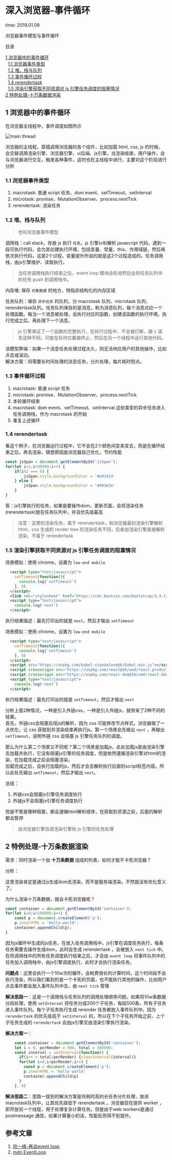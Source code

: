 # 深入浏览器-事件循环

time: 2019.01.09

浏览器事件模型与事件循环

目录

[1 浏览器中的事件循环](#1-浏览器中的事件循环)  
&nbsp;&nbsp;[1.1 浏览器事件类型](#1.1-浏览器事件类型)  
&nbsp;&nbsp;[1.2 堆、栈与队列](#1.2-堆、栈与队列)  
&nbsp;&nbsp;[1.3 事件循环过程](#1.3-事件循环过程)  
&nbsp;&nbsp;[1.4 rerendertask](#1.4-rerendertask)  
&nbsp;&nbsp;[1.5 渲染引擎获取不同资源对 js 引擎任务调度的阻塞情况](#1.5-渲染引擎获取不同资源对-js-引擎任务调度的阻塞情况)  
[2 特例处理-十万条数据渲染](#2-特例处理-十万条数据渲染)  

## 1 浏览器中的事件循环

在浏览器主线程中，事件调度如图所示

![main thread](../images/mainThread.png)

浏览器的主线程，穿插调用浏览器的各个组件，比如加载 html, css, js 的时候，会交替调用渲染引擎、浏览器引擎、ui后端、js引擎。当渲染结束，用户操作，会与浏览器进行交互，触发各种事件，这时也在主线程中进行，主要对这个阶段进行分析

### 1.1 浏览器事件类型

1. macrotask: 普通 script 任务、dom event、setTimeout、setInterval
2. microtask: promise、MutationObserver、process.nextTick
3. rerendertask: 渲染任务

### 1.2 堆、栈与队列

> 也叫浏览器事件模型

调用栈：call stack，存放 js 执行 `任务`。js 引擎(v8)解析 javascript 代码，遇到一段可执行代码，会为其创建执行环境，包括变量、常量、this、作用域链，然后再依次执行代码，这是2个过程，变量提升所说的就是这2个过程造成的。任务调用栈，由js引擎维护、读取执行。  

> 当任务调用栈执行结束之后，event loop 模块会轮询然后会将任务队列中的任务 push 到调用栈中。

内存堆: 保存 `对象数据` 的地方，特指非结构化的内存区域

任务队列：保存 `异步任务` 的队列，分 macrotask 队列、microtask 队列、rerendertask队列。任务队列保存的是消息，称为消息队列，每个消息对应一个处理函数。每当一个消息被处理，会执行对应的函数，创建该函数的执行环境，执行完成之后，再处理下一个消息。

> js 引擎保证了一个函数的完整执行，在执行过程中，不会被打断，跟 c 语言这种不同，可能在任何位置被终止，然后在另一个线程中运行其他代码。

该模型弊端：如果一个消息任务处理过程太久，则无法响应用户的其他操作，比如点击或滚动。  
解决方案：将需要长时间处理的消息任务，分片处理，每片耗时短点。

### 1.3 事件循环过程

1. macrotask: 普通 script 任务
2. microtask: promise、MutationObserver、process.nextTick
3. 本轮循环结束
4. macrotask: dom event、setTimeout、setInterval 这些类型的异步任务进入任务调用栈，作为 macrotask 的开始
5. 重复上述循环

### 1.4 rerendertask

看这个例子，在浏览器运行过程中，它不会在2个颜色间变来变去，而是在循环结束之后，再去渲染，猜想原因是浏览器自己优化，节约性能

```javascript
const jsSpan = document.getElementById('jsSpan');
for(let i=1;i<99999;i++) {
    if(i%2 === 0) {
        jsSpan.style.backgroundColor = '#e81414'
    } else {
        jsSpan.style.backgroundColor = '#403e3e'
    }
}
```

答：js引擎执行的任务，如果是要操作dom，更新页面，会将渲染任务(rerendertask)放在任务队列中，并且优先级最高

> 注意：这里的渲染任务，属于 rerendertask，和浏览器最初渲染引擎解析 html、css 生成的 render tree 的渲染任务不同，后者由渲染引擎直接解析渲染，不属于 rerendertask

### 1.5 渲染引擎获取不同资源对 js 引擎任务调度的阻塞情况

场景模拟：使用 chrome，设置为 `low-end mobile`

```html
  <script type="text/javascript">
    setTimeout(function(){
      console.log('setTimeout')
    }, 0)
  </script>
  <link rel="stylesheet" href="https://cdn.bootcss.com/bootstrap/3.3.7/css/bootstrap.min.css" integrity="sha384-BVYiiSIFeK1dGmJRAkycuHAHRg32OmUcww7on3RYdg4Va+PmSTsz/K68vbdEjh4u" crossorigin="anonymous">
  <script type="text/javascript">
    console.log('next')
  </script>
```

执行结果描述：最先打印出的就是 `next`，然后才输出 `setTimeout`

场景模拟：使用 chrome，设置为 `low-end mobile`

```html
  <script type="text/javascript">
    setTimeout(function(){
      console.log('setTimeout')
    }, 0)
  </script>
  <script src="https://unpkg.com/babel-standalone@6/babel.min.js"></script>
  <script crossorigin src="https://unpkg.com/react@16/umd/react.production.min.js"></script>
  <script crossorigin src="https://unpkg.com/react-dom@16/umd/react-dom.production.min.js"></script>
  <script type="text/javascript">
    console.log('next')
  </script>
```

执行结果描述：最先打印出的就是 `setTimeout`，然后才输出 `next`

分析上面2种情况，一种是引入外链css，一种是引入外链js，就带来了2种不同的结果。  
首先，外链css会阻塞后续js的解析，因为 css 可能修改节点样式，浏览器做了一点优化，让 css 获取到并渲染结束再执行js。第一个场景会先输出 `next` ，再输出 `setTimeout`，说明外链 css 会阻塞 js 引擎任务队列的调度。

那么为什么第二个场景又不同呢？第二个场景是加载js，此处加载js是由渲染引擎去加载并执行，它没有阻塞js引擎的任务调度，但是依然遵循渲染引擎对html的渲染，在加载完成之前会阻塞渲染。  
加载完成之后，会执行加载的js，然后才会去解析执行后面的script标签内容。所以此处先输出 `setTimeout`，然后才输出 `next`。

总结：

1. 外链css会阻塞js引擎任务调度执行
2. 外链js不会阻塞js引擎任务调度执行

但是不管是哪种阻塞，都会遵循html解析顺序，在获取到资源之前，后面的解析都会暂停

> 由浏览器引擎协调渲染引擎和 js 引擎的任务处理

## 2 特例处理-十万条数据渲染

需求：同时渲染一个由 **十万条数据** 组成的列表，如何才能不卡死浏览器？

分析：

这里渲染肯定是通过js生成dom去渲染，而不是服务端渲染，不然就没有优化意义了。

为什么渲染十万条数据，就会卡死浏览器呢？

```javascript
const container = document.getElementById('container');
for(let i=0;i<100000;i++) {
    const p = document.createElement('p');
    p.innerHTML = 'hello world';
    container.appendChild(p);
}
```

因为js循环中生成的js任务，在放入任务调用栈中，js引擎在调度任务执行，每条任务需要去操作生成dom，此时会生成 rerendertask ，会被放入 `next tick` 中。在将调用栈中的所有任务调度执行结束之后，才会由 `event loop` 将事件队列中的任务加入调用栈中，由js引擎调度执行，此时才会执行渲染任务。

**问题点**：这里会执行一个10w次的循环，会耗费很长的计算时间，这个时间段不会执行渲染，所以我们看到的是一个卡死的页面，也不能执行其他的操作，比如用户点击事件都会放入事件队列中去，由 `next tick` 管理

**解决思路一**：这是一个调用栈与任务队列的调用处理顺序问题。如果将10w条数据分段处理，使用 `setInterval` 将任务分成200个子任务，每段500条，所有子任务进入事件队列。每个子任务执行生成 rerender 任务都放入事件队列中。因为 `rerendertask` 的优先级高于 `setInterval` 的，所以在下个子任务开始之前，上个子任务生成的 `rerendertask` 会由js引擎交由渲染引擎执行渲染。

**解决方案一**：

```javascript
    const container = document.getElementById('container');
    let i = 0, perRender = 500, total = 100000;
    const interval = setInterval(function() {
      if(i++ > total/perRender) {clearInterval(interval)}
      for(let i=0;i<perRender;i++) {
        const p = document.createElement('p');
        p.innerHTML = 'hello world'
        container.appendChild(p)
      }
    }, 0)
```

**解决思路二**：思路一提到的解决方案是将耗时高的长任务分片处理，放进macrotask队列中，让其优先级低于 rerendertask 。浏览器现在提供 worker ，即开放另一个线程，用于处理复杂计算任务。但是由于web workers是通过 postmessage 通信，如果计算量小的话，性能反而得不到提升。

## 参考文章

1. [阮一峰-再谈event loop](http://www.ruanyifeng.com/blog/2014/10/event-loop.html)
2. [mdn EventLoop](https://developer.mozilla.org/zh-CN/docs/Web/JavaScript/EventLoop)